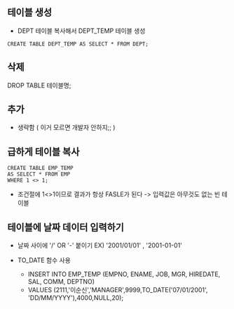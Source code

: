 ## 테이블 생성
- DEPT 테이블 복사해서 DEPT_TEMP 테이블 생성
```
CREATE TABLE DEPT_TEMP AS SELECT * FROM DEPT;
```

## 삭제
DROP TABLE 테이블명;

## 추가
- 생략함 ( 이거 모르면 개발자 안하지;; )

## 급하게 테이블 복사
```
CREATE TABLE EMP_TEMP
AS SELECT * FROM EMP
WHERE 1 <> 1;
```
- 조건절에 1<>1이므로 결과가 항상 FASLE가 된다 -> 입력값은 아무것도 없는 빈 테이블

## 테이블에 날짜 데이터 입력하기
- 날짜 사이에 '/' OR '-' 붙이기
EX) '2001/01/01'  ,   '2001-01-01'

- TO_DATE 함수 사용
  - INSERT INTO EMP_TEMP (EMPNO, ENAME, JOB, MGR, HIREDATE, SAL, COMM, DEPTNO)
  - VALUES (2111,'이순신','MANAGER',9999,TO_DATE('07/01/2001', 'DD/MM/YYYY'),4000,NULL,20);
